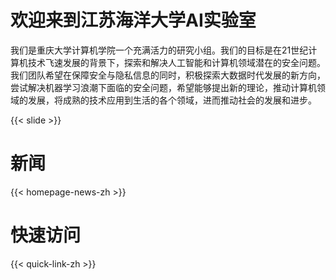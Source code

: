 # 欢迎来到江苏海洋大学AI实验室

我们是重庆大学计算机学院一个充满活力的研究小组。我们的目标是在21世纪计算机技术飞速发展的背景下，探索和解决人工智能和计算机领域潜在的安全问题。我们团队希望在保障安全与隐私信息的同时，积极探索大数据时代发展的新方向，尝试解决机器学习浪潮下面临的安全问题，希望能够提出新的理论，推动计算机领域的发展，将成熟的技术应用到生活的各个领域，进而推动社会的发展和进步。

{{< slide >}}



<!-- 我们位于重庆大学，这是中国重庆市沙坪坝区的一所综合性国立大学。它是旨在将中国大学转变为更好的研究机构的211项目和985项目的成员。 -->

# 新闻

{{< homepage-news-zh >}}

# 快速访问

{{< quick-link-zh >}}
